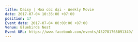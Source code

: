 ```yaml
---
title: Daisy | Hoa cúc dại - Weekly Movie
date: 2017-07-04 10:35:00 +07:00
position: 17
Event date: 2017-07-04 00:00:00 +07:00
Venue: Bluebirds Nest
Event URL: https://www.facebook.com/events/452781765091349/
---
```


